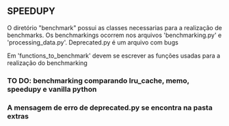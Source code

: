 ## SPEEDUPY

O diretório "benchmark" possui as classes necessarias para a realização de benchmarks. Os benchmarkings ocorrem nos arquivos 'benchmarking.py' e 'processing_data.py'. Deprecated.py é um arquivo com bugs

Em 'functions_to_benchmark' devem se escrever as funções usadas para a realização do benchmarking

### TO DO: benchmarking comparando lru_cache, memo, speedupy e vanilla python

### A mensagem de erro de deprecated.py se encontra na pasta extras
